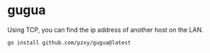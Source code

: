 # gugua
Using TCP, you can find the ip address of another host on the LAN.

```bash
go install github.com/pzxy/gugua@latest
```